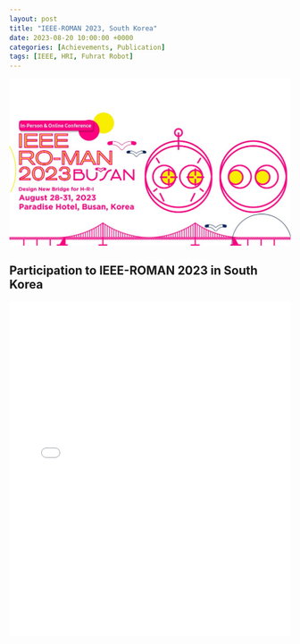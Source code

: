 ```yaml
---
layout: post
title: "IEEE-ROMAN 2023, South Korea"
date: 2023-08-20 10:00:00 +0000
categories: [Achievements, Publication]
tags: [IEEE, HRI, Fuhrat Robot]
---
```


![IEEE Poster](pdf/IEEE.jpeg)
## Participation to IEEE-ROMAN 2023 in South Korea
<iframe src="/pdf/FurNavPoster.pdf" style="width:100%; height:600px; border:none;"></iframe>
